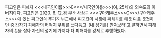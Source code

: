 피고인은 피해자 <<<내국인이름>>>B<<</내국인이름>>>(여, 25세)의 외숙모의 아버지이다.
피고인은 2020. 6. 12.경 부산 사상구 <<<구아래주소>>>C<<</구아래주소>>>에 있는 피고인의 주거지 부근에서 피고인의 차량에 피해자를 태운 다음 운전하던 중 갑자기 피해자의 허벅지 부위를 쓰다듬고 '(내 성기를) 만져보라'고 말하면서 피해자의 손을 잡아 자신의 성기에 가져다 대 피해자를 강제로 추행하였다.